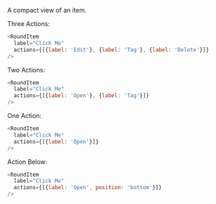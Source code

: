 A compact view of an item.

Three Actions:
```js
<RoundItem
  label="Click Me"
  actions={[{label: 'Edit'}, {label: 'Tag'}, {label: 'Delete'}]}
/>
```

Two Actions:
```js
<RoundItem
  label="Click Me"
  actions={[{label: 'Open'}, {label: 'Tag'}]}
/>
```

One Action:
```js
<RoundItem
  label="Click Me"
  actions={[{label: 'Open'}]}
/>
```

Action Below:
```js
<RoundItem
  label="Click Me"
  actions={[{label: 'Open', position: 'bottom'}]}
/>
```
